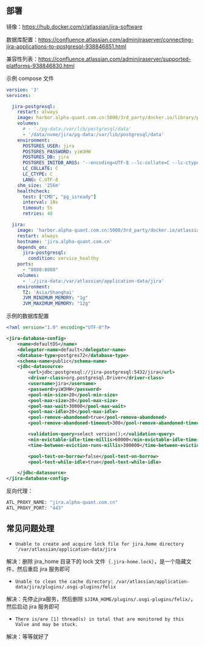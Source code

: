 ## 部署

镜像：<https://hub.docker.com/r/atlassian/jira-software>

数据库配置：<https://confluence.atlassian.com/adminjiraserver/connecting-jira-applications-to-postgresql-938846851.html>

兼容性列表：<https://confluence.atlassian.com/adminjiraserver/supported-platforms-938846830.html>

示例 compose 文件

```yaml
version: '3'
services:

  jira-postgresql:
    restart: always
    image: harbor.alpha-quant.com.cn:5000/3rd_party/docker.io/library/postgres:13.11
    volumes:
      # - './pg-data:/var/lib/postgresql/data'
      - '/data/nvme/jira/pg-data:/var/lib/postgresql/data'
    environment:
      POSTGRES_USER: jira
      POSTGRES_PASSWORD: yiW3HW
      POSTGRES_DB: jira
      POSTGRES_INITDB_ARGS: '--encoding=UTF-8 --lc-collate=C --lc-ctype=C'
      LC_COLLATE: C
      LC_CTYPE: C
      LANG: C.UTF-8
    shm_size: '256m'
    healthcheck:
      test: ["CMD", "pg_isready"]
      interval: 10s
      timeout: 5s
      retries: 40

  jira:
    image: 'harbor.alpha-quant.com.cn:5000/3rd_party/docker.io/atlassian/jira-software:9.12.1'
    restart: always
    hostname: 'jira.alpha-quant.com.cn'
    depends_on:
      jira-postgresql:
        condition: service_healthy
    ports:
      - "8080:8080"
    volumes:
      - './jira-data:/var/atlassian/application-data/jira'
    environment:
      TZ: 'Asia/Shanghai'
      JVM_MINIMUM_MEMORY: "1g"
      JVM_MAXIMUM_MEMORY: "12g"

```

示例的数据库配置

```xml
<?xml version="1.0" encoding="UTF-8"?>

<jira-database-config>
    <name>defaultDS</name>
    <delegator-name>default</delegator-name>
    <database-type>postgres72</database-type>
    <schema-name>public</schema-name>
    <jdbc-datasource>
        <url>jdbc:postgresql://jira-postgresql:5432/jira</url>
        <driver-class>org.postgresql.Driver</driver-class>
        <username>jira</username>
        <password>yiW3HW</password>
        <pool-min-size>20</pool-min-size>
        <pool-max-size>20</pool-max-size>
        <pool-max-wait>30000</pool-max-wait>
        <pool-max-idle>20</pool-max-idle>
        <pool-remove-abandoned>true</pool-remove-abandoned>
        <pool-remove-abandoned-timeout>300</pool-remove-abandoned-timeout>

        <validation-query>select version();</validation-query>
        <min-evictable-idle-time-millis>60000</min-evictable-idle-time-millis>
        <time-between-eviction-runs-millis>300000</time-between-eviction-runs-millis>

        <pool-test-on-borrow>false</pool-test-on-borrow>
        <pool-test-while-idle>true</pool-test-while-idle>

    </jdbc-datasource>
</jira-database-config>

```

反向代理：

```bash
ATL_PROXY_NAME: "jira.alpha-quant.com.cn"
ATL_PROXY_PORT: "443"
```

## 常见问题处理

- `Unable to create and acquire lock file for jira.home directory '/var/atlassian/application-data/jira`

解决：删除 jira_home 目录下的 lock 文件（`.jira-home.lock`），是一个隐藏文件，然后重启 jira 服务即可

- `Unable to clean the cache directory: /var/atlassian/application-data/jira/plugins/.osgi-plugins/felix`

解决：先停止jira服务，然后删除 `$JIRA_HOME/plugins/.osgi-plugins/felix/`，然后启动 jira 服务即可

- `There is/are [1] thread(s) in total that are monitored by this Valve and may be stuck.`

解决：等等就好了